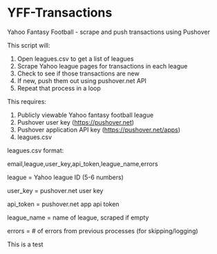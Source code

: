 # YFF-Transactions
Yahoo Fantasy Football - scrape and push transactions using Pushover

This script will:
1. Open leagues.csv to get a list of leagues
2. Scrape Yahoo league pages for transactions in each league
3. Check to see if those transactions are new
4. If new, push them out using pushover.net API
5. Repeat that process in a loop

This requires:
1. Publicly viewable Yahoo fantasy football league
2. Pushover user key (https://pushover.net)
3. Pushover application API key (https://pushover.net/apps)
4. leagues.csv

leagues.csv format:

email,league,user_key,api_token,league_name,errors

league = Yahoo league ID (5-6 numbers)

user_key = pushover.net user key

api_token = pushover.net app api token

league_name = name of league, scraped if empty

errors = # of errors from previous processes (for skipping/logging)

This is a test
